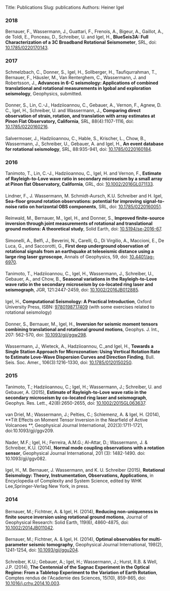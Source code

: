 Title: Publications
Slug: publications
Authors: Heiner Igel

### 2018
Bernauer, F., Wassermann, J., Guattari, F., Frenois, A., Bigeur, A., Gaillot, A., de Toldi, E., Ponceau, D., Schreiber, U. and Igel, H., **BlueSeis3A: Full Characterization of a 3C Broadband Rotational Seismometer**, SRL, doi: [10.1785/0220170143](https://pubs.geoscienceworld.org/ssa/srl/article/525826/blueseis3a-full-characterization-of-a-3c-broadband).

### 2017
Schmelzbach, C., Donner, S., Igel, H., Sollberger, H., Taufiqurrahman, T., Bernauer, F., Häusler, M., Van Renterghem, C., Wassermann, J. and Robertsson, J., **Advances in 6-C seismology: Applications of combined translational and rotational measurements in lgobal and exploration seismology**, Geophysics, submitted.
####
Donner, S., Lin, C.-J., Hadziioannou, C., Gebauer, A., Vernon, F., Agnew, D. C., Igel, H., Schreiber, U. and Wassermann, J., **Comparing direct observation of strain, rotation, and translation with array estimates at Pinon Flat Observatory, California**, SRL, 88(4):1107-1116, doi: [10.1785/0220160216](http://srl.geoscienceworld.org/content/88/4/1107).
####
Salvermoser, J., Hadziioannou, C., Hable, S., Krischer, L., Chow, B., Wassermann, J., Schreiber, U., Gebauer, A. and Igel, H., **An event database for rotational seismology**, SRL, 88:935-941, doi: [10.1785/0220160184](http://srl.geoscienceworld.org/content/88/3/935).

### 2016
Tanimoto, T., Lin, C.-J., Hadziioannou, C., Igel, H. and Vernon, F., **Estimate of Rayleigh-to-Love wave ratio in secondary microseism by a small array at Pinon flat Observatory, California**, GRL, doi: [10.1002/2016GL071133](http://onlinelibrary.wiley.com/doi/10.1002/2016GL071133/full).
####
Lindner, F., J. Wassermann, M. Schmidt-Aursch, K.U. Schreiber and H. Igel,
**Sea-floor ground rotation observations: potential for improving signal-to-noise ratio on horizontal OBS components**, SRL, doi: [10.1785/0220160051](http://srl.geoscienceworld.org/content/early/2016/10/27/0220160051.full).
####
Reinwald, M., Bernauer, M., Igel, H., and Donner, S., **Improved finite-source inversion through joint measurements of rotational and translational ground motions: A theoretical study**, Solid Earth, doi: [10.5194/se-2016-67](http://www.solid-earth-discuss.net/se-2016-67/).
####
Simonelli, A., Belfi, J., Beverini, N., Carelli, G., Di Virgilio, A., Maccioni, E., De Luca, G., and Saccorotti, G., **First deep underground observation of rotational signals from an earthquake at teleseismic distance using a large ring laser gyroscope**, Annals of Geophysics, 59, doi: [10.4401/ag-6970](https://arxiv.org/abs/1601.05960).
####
Tanimoto, T., Hadziioannou, C., Igel, H., Wassermann, J., Schreiber, U., Gebauer, A., and Chow, B., **Seasonal variations in the Rayleigh-to-Love wave ratio in the secondary microseism by co-located ring laser and seismograph**, JGR, 121:2447-2459, doi: [10.1002/2016JB012885](http://onlinelibrary.wiley.com/doi/10.1002/2016JB012885/full).
####
Igel, H., **Computational Seismology: A Practical Introduction**, Oxford University Press, ISBN: [9780198717409](https://global.oup.com/academic/product/computational-seismology-9780198717409?cc=de&lang=en&) (with some exercises related to rotational seismology)
####
Donner, S., Bernauer, M., Igel, H., **Inversion for seismic moment tensors combining translational and rotational ground motions**, Geophys. J. Int., 207: 562-570, doi: [10.1093/gji/ggw298](http://gji.oxfordjournals.org/content/207/1/562).
####
Wassermann, J., Wieteck, A., Hadziioannou, C.,and Igel, H., **Towards a Single Station Approach for Microzonation: Using Vertical Rotation
Rate to Estimate Love-Wave Dispersion Curves and Direction Finding**, Bull. Seis. Soc. Amer.,  106(3):1216-1330, doi: [10.1785/0120150250](http://www.bssaonline.org/content/early/2016/05/13/0120150250.abstract).

### 2015
Tanimoto, T.; Hadziioannou, C.; Igel, H.; Wassermann, J.; Schreiber, U. and Gebauer, A. (2015), **Estimate of Rayleigh-to-Love wave ratio in the secondary microseism by co-located ring laser and seismograph**, Geophys. Res. Lett., 42(8):2650-2655, doi: [10.1002/2015GL063637](http://onlinelibrary.wiley.com/doi/10.1002/2015GL063637/abstract).
####
van Driel, M.; Wassermann, J.; Pelties, C.; Schiemenz, A. &  Igel, H. (2014),
**Tilt Effects on Moment Tensor Inversion in the Nearfield of Active Volcanoes **,
Geophysical Journal International,  202(3):1711-1721, doi:10.1093/gji/ggv209.
####
Nader, M.F.; Igel, H.; Ferreira, A.M.G.; Al-Attar, D.; Wassermann, J. & Schreiber, K.U. (2014),
**Normal mode coupling observations with a rotation sensor**,
Geophysical Journal International, 201 (3): 1482-1490. doi: 10.1093/gji/ggv082.
####
Igel, H., M. Bernauer, J. Wassermann, and K. U. Schreiber (2015), **Rotational Seismology: 
Theory, Instrumentation, Observations, Applications**,  in Encyclopedia of Complexity and 
System Science, edited by WHK Lee,Springer-Verlag New York, in press. 

### 2014 

####
Bernauer, M.; Fichtner, A. & Igel, H. (2014),
**Reducing non-uniqueness in finite source inversion using rotational ground motions**,
Journal of Geophysical Research: Solid Earth, 119(6), 4860-4875, doi: [10.1002/2014JB011042](http://dx.doi.org/10.1002/2014JB011042).
####
Bernauer, M.; Fichtner, A. & Igel, H. (2014), 
**Optimal observables for multi-parameter seismic tomography**,
Geophysical Journal International, 198(2), 1241-1254, doi: [10.1093/gji/ggu204](http://gji.oxfordjournals.org/content/198/2/1241).
####
Schreiber, K.U.; Gebauer, A.; Igel, H.; Wassermann, J.; Hurst, R.B. & Well, J.P. (2014),
**The Centennial of the Sagnac Experiment in the Optical Regime: From a Tabletop Experiment to the
Variation of Earth Rotation**, Comptes rendus de l'Academie des Sciences, 15(10), 859-865, doi: [10.1016/j.crhy.2014.10.003](http://www.sciencedirect.com/science/article/pii/S1631070514001406). 
 

